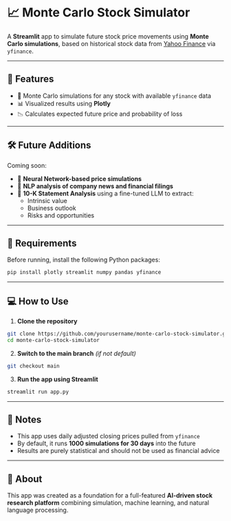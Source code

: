 # 📈 Monte Carlo Stock Simulator

A **Streamlit** app to simulate future stock price movements using **Monte Carlo simulations**, based on historical stock data from [Yahoo Finance](https://finance.yahoo.com/) via `yfinance`.

---

## 🚀 Features

- 🎲 Monte Carlo simulations for any stock with available `yfinance` data
- 📊 Visualized results using **Plotly**
- 📉 Calculates expected future price and probability of loss

---

## 🛠️ Future Additions

Coming soon:

- 🧠 **Neural Network-based price simulations**
- 🗾 **NLP analysis of company news and financial filings**
- 📄 **10-K Statement Analysis** using a fine-tuned LLM to extract:
  - Intrinsic value
  - Business outlook
  - Risks and opportunities

---

## 🧪 Requirements

Before running, install the following Python packages:

```bash
pip install plotly streamlit numpy pandas yfinance
```

---

## 💻 How to Use

1. **Clone the repository**

```bash
git clone https://github.com/yourusername/monte-carlo-stock-simulator.git
cd monte-carlo-stock-simulator
```

2. **Switch to the main branch** *(if not default)*

```bash
git checkout main
```

3. **Run the app using Streamlit**

```bash
streamlit run app.py
```

---

## 📌 Notes

- This app uses daily adjusted closing prices pulled from `yfinance`
- By default, it runs **1000 simulations for 30 days** into the future
- Results are purely statistical and should not be used as financial advice

---

## 🧠 About

This app was created as a foundation for a full-featured **AI-driven stock research platform** combining simulation, machine learning, and natural language processing.

